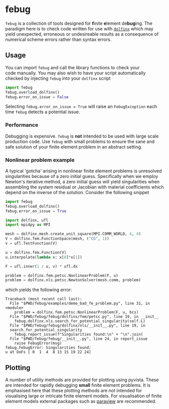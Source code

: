 # febug

`febug` is a collection of tools designed for **f**inite **e**lement 
de**bug**ing. The paradigm here is to check code written for use with 
[`dolfinx`](https://github.com/FEniCS/dolfinx) which may yield unexpected, 
erroneous or undesireable results as a consequence of numerical scheme 
errors rather than syntax errors.

## Usage

You can import `febug` and call the library functions to check your  
code manually. You may also wish to have your script automatically checked 
by injecting `febug` into your `dolfinx` script

```python
import febug
febug.overload_dolfinx()
febug.error_on_issue = False
```

Selecting `febug.error_on_issue = True` will raise an `FebugException` each 
time `febug` detects a potential issue.

### Performance

Debugging is expensive. `febug` is **not** intended to be used with large scale 
production code. Use `febug` with small problems to ensure the sane and safe 
solution of your finite element problem in an abstract setting.

### Nonlinear problem example

A typical 'gotcha' arising in nonlinear finite element problems is 
unresolved singularities because of a zero initial guess. Specifically when 
we employ Newton's iterative method, a zero initial guess will yield 
singularities when assembling the system residual or Jacobian with material 
coefficients which depend on the inverse of the solution. Consider the 
following snippet

```python
import febug
febug.overload_dolfinx()
febug.error_on_issue = True

import dolfinx, ufl
import mpi4py as MPI

mesh = dolfinx.mesh.create_unit_square(MPI.COMM_WORLD, 4, 4)
V = dolfinx.fem.FunctionSpace(mesh, ("CG", 1))
v = ufl.TestFunction(V)

u = dolfinx.fem.Function(V)
u.interpolate(lambda x: x[0]*x[1])

F = ufl.inner(1 / u, v) * ufl.dx

problem = dolfinx.fem.petsc.NonlinearProblem(F, u)
problem = dolfinx.nls.petsc.NewtonSolver(mesh.comm, problem)
```

which yields the following error:

```
Traceback (most recent call last):
  File "$PWD/febug/examples/demo_bad_fe_problem.py", line 31, in <module>
    problem = dolfinx.fem.petsc.NonlinearProblem(F, u, bcs)
  File "$PWD/febug/febug/dolfinx/fem/petsc.py", line 19, in __init__
    febug.dolfinx.nls.search_for_potential_singularity(self.L)
  File "$PWD/febug/febug/dolfinx/nls/__init__.py", line 19, in 
  search_for_potential_singularity
    febug.report_issue(f"Singularities found:\n" + "\n".join(
  File "$PWD/febug/febug/__init__.py", line 24, in report_issue
    raise FebugError(msg)
febug.FebugError: Singularities found:
u at DoFs [ 0  1  4  8 13 15 19 22 24]
```

## Plotting

A number of utility methods are provided for plotting using pyvista.
These are intended for rapidly debugging **small** finite element problems.
It is emphasised here that these plotting methods are not intended for
visualising large or intricate finite element models. For visualisation of
finite element models external packages such as
[paraview](https://www.paraview.org/) are recommended.
